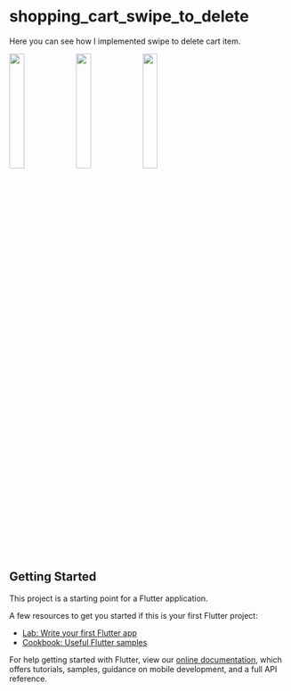 # shopping_cart_swipe_to_delete

Here you can see how I implemented swipe to delete cart item.

<img src="https://user-images.githubusercontent.com/57573642/117986721-afeef100-b35b-11eb-9fb8-45a05502d1af.jpg" width="23%"></img> <img src="https://user-images.githubusercontent.com/57573642/117986744-b2e9e180-b35b-11eb-9256-ccfcbf8ae46c.jpg" width="23%"></img> <img src="https://user-images.githubusercontent.com/57573642/117989244-f9d8d680-b35d-11eb-8adb-b7cff110f2bc.gif" width="23%"></img> 



## Getting Started

This project is a starting point for a Flutter application.

A few resources to get you started if this is your first Flutter project:

- [Lab: Write your first Flutter app](https://flutter.dev/docs/get-started/codelab)
- [Cookbook: Useful Flutter samples](https://flutter.dev/docs/cookbook)

For help getting started with Flutter, view our
[online documentation](https://flutter.dev/docs), which offers tutorials,
samples, guidance on mobile development, and a full API reference.
